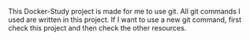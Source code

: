 This Docker-Study project is made for me to use git.
All git commands I used are written in this project. 
If I want to use a new git command, first check this project and then check the other resources.

